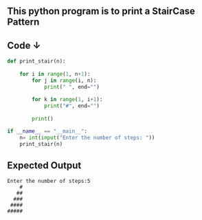 ## This python program is to print a StairCase Pattern
## Code ↓

```python
def print_stair(n):
   
    for i in range(1, n+1):
        for j in range(i, n):
            print(" ", end="")
        
        for k in range(1, i+1):
            print("#", end="")
        
        print()

if __name__ == "__main__":
    n= int(input("Enter the number of steps: "))
    print_stair(n)

```

## Expected Output
```
Enter the number of steps:5
    #
   ##
  ###
 ####
#####
```
